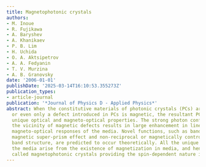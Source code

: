 ```yaml
---
title: Magnetophotonic crystals
authors:
- M. Inoue
- R. Fujikawa
- A. Baryshev
- A. Khanikaev
- P. B. Lim
- H. Uchida
- O. A. Aktsipetrov
- A. A. Fedyanin
- T. V. Murzina
- A. B. Granovsky
date: '2006-01-01'
publishDate: '2025-03-14T16:10:53.355273Z'
publication_types:
- article-journal
publication: '*Journal of Physics D - Applied Physics*'
abstract: When the constitutive materials of photonic crystals (PCs) are magnetic,
  or even only a defect introduced in PCs is magnetic, the resultant PCs exhibit very
  unique optical and magneto-optical properties. The strong photon confinement in
  the vicinity of magnetic defects results in large enhancement in linear and nonlinear
  magneto-optical responses of the media. Novel functions, such as band Faraday effect,
  magnetic super-prism effect and non-reciprocal or magnetically controllable photonic
  band structure, are predicted to occur theoretically. All the unique features of
  the media arise from the existence of magnetization in media, and hence they are
  called magnetophotonic crystals providing the spin-dependent nature in PCs.
---
```

